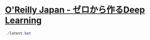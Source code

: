 # [O'Reilly Japan - ゼロから作るDeep Learning](https://www.oreilly.co.jp/books/9784873117584/)

```powershell
./latest.bat
```

